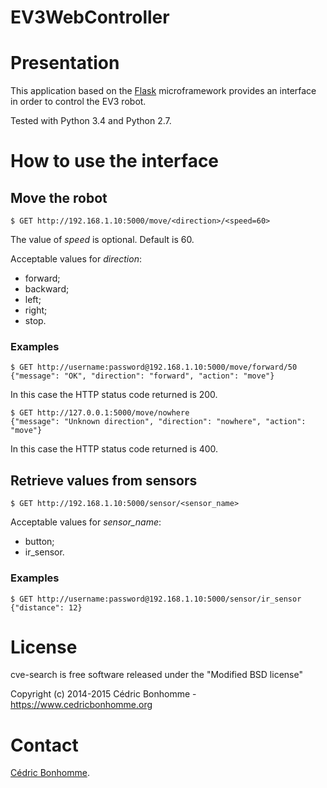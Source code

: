 EV3WebController
================

# Presentation

This application based on the [Flask](http://flask.pocoo.org/)
microframework provides an interface in order to control the EV3 robot.

Tested with Python 3.4 and Python 2.7.

# How to use the interface

## Move the robot

    $ GET http://192.168.1.10:5000/move/<direction>/<speed=60>

The value of *speed* is optional. Default is 60.

Acceptable values for *direction*:

* forward;
* backward;
* left;
* right;
* stop.

### Examples

    $ GET http://username:password@192.168.1.10:5000/move/forward/50
    {"message": "OK", "direction": "forward", "action": "move"}

In this case the HTTP status code returned is 200.

    $ GET http://127.0.0.1:5000/move/nowhere
    {"message": "Unknown direction", "direction": "nowhere", "action": "move"}

In this case the HTTP status code returned is 400.


## Retrieve values from sensors

    $ GET http://192.168.1.10:5000/sensor/<sensor_name>

Acceptable values for *sensor_name*:

* button;
* ir_sensor.


### Examples

    $ GET http://username:password@192.168.1.10:5000/sensor/ir_sensor
    {"distance": 12}


# License

cve-search is free software released under the "Modified BSD license"

Copyright (c) 2014-2015 Cédric Bonhomme - https://www.cedricbonhomme.org

# Contact

[Cédric Bonhomme](https://www.cedricbonhomme.org).
